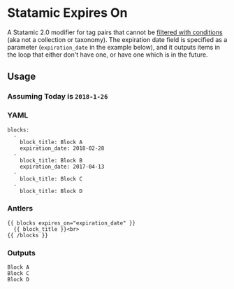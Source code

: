 # Statamic Expires On
A Statamic 2.0 modifier for tag pairs that cannot be [filtered with conditions](https://docs.statamic.com/conditions) (aka not a collection or taxonomy). The expiration date field is specified as a parameter (`expiration_date` in the example below), and it outputs items in the loop that either don't have one, or have one which is in the future.

## Usage

### Assuming Today is `2018-1-26`

### YAML
```
blocks:
  - 
    block_title: Block A
    expiration_date: 2018-02-28
  - 
    block_title: Block B
    expiration_date: 2017-04-13
  - 
    block_title: Block C
  - 
    block_title: Block D
```

### Antlers
```
{{ blocks expires_on="expiration_date" }}
  {{ block_title }}<br>
{{ /blocks }}
```

### Outputs
```
Block A
Block C
Block D
```
